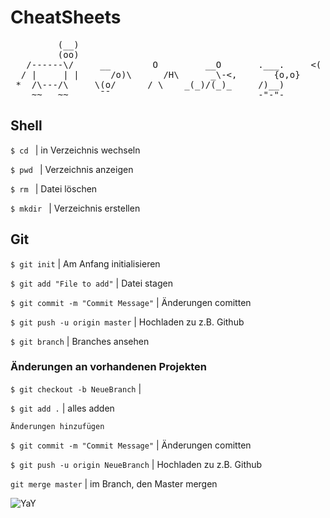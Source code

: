# CheatSheets

<pre>
         (__)
         (oo)
   /------\/     __        O         __O       .___.     <( ,, )>
  / |     | |      /o)\      /H\      _\-<,       {o,o}     ( (..) )    (-_(-_(-_-)_-)_-)
 *  /\---/\     \(o/      / \    _(_)/(_)_     /)__)        -
    ~~   ~~      ¯¯                            -"-"-
</pre>

## Shell

`$ cd ` | in Verzeichnis wechseln

`$ pwd ` | Verzeichnis anzeigen

`$ rm ` | Datei löschen

`$ mkdir ` | Verzeichnis erstellen

## Git

`$ git init` | Am Anfang initialisieren

`$ git add "File to add"` | Datei stagen

`$ git commit -m "Commit Message"` | Änderungen comitten

`$ git push -u origin master` | Hochladen zu z.B. Github

`$ git branch` | Branches ansehen

### Änderungen an vorhandenen Projekten

`$ git checkout -b NeueBranch` |

`$ git add .` | alles adden

`Änderungen hinzufügen`

`$ git commit -m "Commit Message"` | Änderungen comitten

`$ git push -u origin NeueBranch` | Hochladen zu z.B. Github

`git merge master` | im Branch, den Master mergen

![YaY](https://media.giphy.com/media/pa37AAGzKXoek/giphy.gif)

